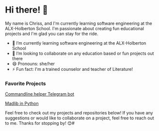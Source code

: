 # Hi there! 👋

My name is Chriss, and I'm currently learning software engineering at the ALX-Holberton School. I'm passionate about creating fun educational projects and I'm glad you can stay for the ride.

- 🔭 I’m currently learning software engineering at the ALX-Holberton School
- 👯 I’m looking to collaborate on any education based or fun projects out there
- 😄 Pronouns: she/her
- ⚡ Fun fact: I'm a trained counselor and teacher of Literature!


### Favorite Projects


[Commandline helper Telegram bot](https://github.com/chriss1525/Commandline_Guru)


[Madlib in Python](https://github.com/chriss1525/Madlib2)


Feel free to check out my projects and repositories below! If you have any suggestions or would like to collaborate on a project, feel free to reach out to me. Thanks for stopping by! 😊#
